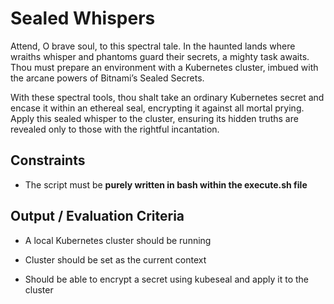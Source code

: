 # Sealed Whispers

Attend, O brave soul, to this spectral tale. In the haunted lands where wraiths whisper and phantoms guard their secrets, a mighty task awaits. Thou must prepare an environment with a Kubernetes cluster, imbued with the arcane powers of Bitnami’s Sealed Secrets.

With these spectral tools, thou shalt take an ordinary Kubernetes secret and encase it within an ethereal seal, encrypting it against all mortal prying. Apply this sealed whisper to the cluster, ensuring its hidden truths are revealed only to those with the rightful incantation. 

## Constraints

- The script must be **purely written in bash within the execute.sh file**

## Output / Evaluation Criteria

- A local Kubernetes cluster should be running

- Cluster should be set as the current context

- Should be able to encrypt a secret using kubeseal and apply it to the cluster